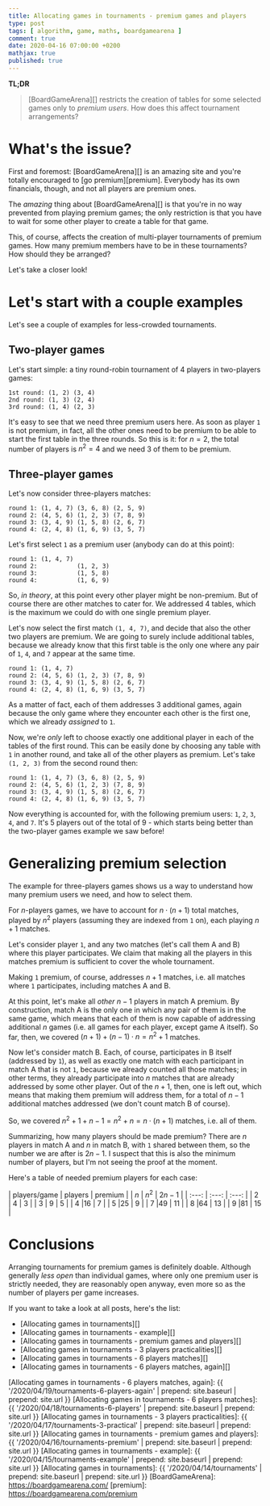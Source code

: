 ```yaml
---
title: Allocating games in tournaments - premium games and players
type: post
tags: [ algorithm, game, maths, boardgamearena ]
comment: true
date: 2020-04-16 07:00:00 +0200
mathjax: true
published: true
---
```


**TL;DR**

> [BoardGameArena][] restricts the creation of tables for some selected
> games only to *premium users*. How does this affect tournament
> arrangements?

# What's the issue?

First and foremost: [BoardGameArena][] is an amazing site and you're totally
encouraged to [go premium][premium]. Everybody has its own financials, though, and
not all players are premium ones.

The *amazing* thing about [BoardGameArena][] is that you're in no way
prevented from playing premium games; the only restriction is that you have
to wait for some other player to create a table for that game.

This, of course, affects the creation of multi-player tournaments of
premium games. How many premium members have to be in these tournaments? How
should they be arranged?

Let's take a closer look!

# Let's start with a couple examples

Let's see a couple of examples for less-crowded tournaments.

## Two-player games

Let's start simple: a tiny round-robin tournament of 4 players in
two-players games:

```
1st round: (1, 2) (3, 4)
2nd round: (1, 3) (2, 4)
3rd round: (1, 4) (2, 3)
```

It's easy to see that we need three premium users here. As soon as player
`1` is not premium, in fact, all the other ones need to be premium to be
able to start the first table in the three rounds. So this is it: for $n=2$,
the total number of players is $n^2 = 4$ and we need 3 of them to be
premium.

## Three-player games

Let's now consider three-players matches:

```
round 1: (1, 4, 7) (3, 6, 8) (2, 5, 9)
round 2: (4, 5, 6) (1, 2, 3) (7, 8, 9)
round 3: (3, 4, 9) (1, 5, 8) (2, 6, 7)
round 4: (2, 4, 8) (1, 6, 9) (3, 5, 7)
```

Let's first select `1` as a premium user (anybody can do at this point):

```
round 1: (1, 4, 7)
round 2:           (1, 2, 3)
round 3:           (1, 5, 8)
round 4:           (1, 6, 9)
```

So, *in theory*, at this point every other player might be non-premium. But
of course there are other matches to cater for. We addressed 4 tables, which
is the maximum we could do with one single premium player.

Let's now select the first match `(1, 4, 7)`, and decide that also the other
two players are premium. We are going to surely include additional tables,
because we already know that this first table is the only one where any pair
of `1`, `4`, and `7` appear at the same time.

```
round 1: (1, 4, 7)
round 2: (4, 5, 6) (1, 2, 3) (7, 8, 9)
round 3: (3, 4, 9) (1, 5, 8) (2, 6, 7)
round 4: (2, 4, 8) (1, 6, 9) (3, 5, 7)
```

As a matter of fact, each of them addresses 3 additional games, again
because the only game where they encounter each other is the first one,
which we already *assigned* to `1`.

Now, we're *only* left to choose exactly one additional player in each of
the tables of the first round. This can be easily done by choosing any table
with `1` in another round, and take all of the other players as premium.
Let's take `(1, 2, 3)` from the second round then:

```
round 1: (1, 4, 7) (3, 6, 8) (2, 5, 9)
round 2: (4, 5, 6) (1, 2, 3) (7, 8, 9)
round 3: (3, 4, 9) (1, 5, 8) (2, 6, 7)
round 4: (2, 4, 8) (1, 6, 9) (3, 5, 7)
```

Now everything is accounted for, with the following premium users: `1`, `2`,
`3`, `4`, and `7`. It's 5 players out of the total of 9 - which starts being
better than the two-player games example we saw before!

# Generalizing premium selection

The example for three-players games shows us a way to understand how many
premium users we need, and how to select them.

For $n$-players games, we have to account for $n \cdot (n + 1)$ total
matches, played by $n^2$ players (assuming they are indexed from `1` on),
each playing $n + 1$ matches.

Let's consider player `1`, and any two matches (let's call them A and B)
where this player participates. We claim that making all the players in this
matches premium is sufficient to cover the whole tournament.

Making `1` premium, of course, addresses $n + 1$ matches, i.e. all matches
where `1` participates, including matches A and B.

At this point, let's make all *other* $n - 1$ players in match A premium. By
construction, match A is the only one in which any pair of them is in the
same game, which means that each of them is now capable of addressing
additional $n$ games (i.e. all games for each player, except game A itself).
So far, then, we covered $(n + 1) + (n - 1) \cdot n = n^2 + 1$ matches.

Now let's consider match B. Each, of course, participates in B itself
(addressed by `1`), as well as exactly one match with each participant in
match A that is not `1`, because we already counted all those matches; in
other terms, they already participate into $n$ matches that are already
addressed by some other player. Out of the $n + 1$, then, one is left out,
which means that making them premium will address them, for a total of $n -
1$ additional matches addressed (we don't count match B of course).

So, we covered $n^2 + 1 + n - 1 = n^2 + n = n \cdot (n + 1)$ matches, i.e.
all of them.

Summarizing, how many players should be made premium? There are $n$ players
in match A and $n$ in match B, with `1` shared between them, so the number
we are after is $2n - 1$. I suspect that this is also the minimum number of
players, but I'm not seeing the proof at the moment.

Here's a table of needed premium players for each case:

| players/game | players | premium |
| $n$   | $n^2$ | $2n - 1$ |
| :---: | :---: | :---:    |
| 2 | 4 | 3 |
| 3 | 9 | 5 |
| 4 |16 | 7 |
| 5 |25 | 9 |
| 7 |49 | 11 |
| 8 |64 | 13 |
| 9 |81 | 15 |

# Conclusions

Arranging tournaments for premium games is definitely doable. Although
generally *less open* than individual games, where only one premium user is
strictly needed, they are reasonably open anyway, even more so as the number
of players per game increases.

If you want to take a look at all posts, here's the list:

- [Allocating games in tournaments][]
- [Allocating games in tournaments - example][]
- [Allocating games in tournaments - premium games and players][]
- [Allocating games in tournaments - 3 players practicalities][]
- [Allocating games in tournaments - 6 players matches][]
- [Allocating games in tournaments - 6 players matches, again][]

[Allocating games in tournaments - 6 players matches, again]: {{ '/2020/04/19/tournaments-6-players-again' | prepend: site.baseurl | prepend: site.url }}
[Allocating games in tournaments - 6 players matches]: {{ '/2020/04/18/tournaments-6-players' | prepend: site.baseurl | prepend: site.url }}
[Allocating games in tournaments - 3 players practicalities]: {{ '/2020/04/17/tournaments-3-practical' | prepend: site.baseurl | prepend: site.url }}
[Allocating games in tournaments - premium games and players]: {{ '/2020/04/16/tournaments-premium' | prepend: site.baseurl | prepend: site.url }}
[Allocating games in tournaments - example]: {{ '/2020/04/15/tournaments-example' | prepend: site.baseurl | prepend: site.url }}
[Allocating games in tournaments]: {{ '/2020/04/14/tournaments' | prepend: site.baseurl | prepend: site.url }}
[BoardGameArena]: https://boardgamearena.com/
[premium]: https://boardgamearena.com/premium
